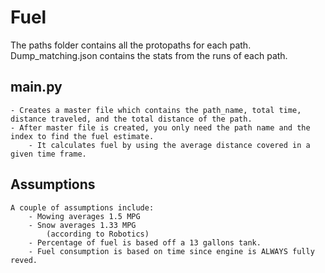 # Fuel


The paths folder contains all the protopaths for each path.
Dump_matching.json contains the stats from the runs of each path.


## main.py 
	- Creates a master file which contains the path_name, total time, distance traveled, and the total distance of the path.
	- After master file is created, you only need the path name and the index to find the fuel estimate.
		- It calculates fuel by using the average distance covered in a given time frame.


## Assumptions
	A couple of assumptions include:
		- Mowing averages 1.5 MPG
		- Snow averages 1.33 MPG
			(according to Robotics)
		- Percentage of fuel is based off a 13 gallons tank.
		- Fuel consumption is based on time since engine is ALWAYS fully reved. 


